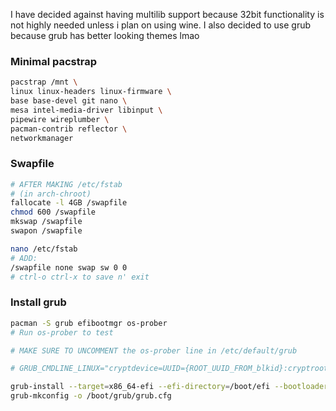 I have decided against having multilib support because 32bit functionality is not highly needed unless i plan on using wine. I also decided to use grub because grub has better looking themes lmao

### Minimal pacstrap
```bash
pacstrap /mnt \
linux linux-headers linux-firmware \
base base-devel git nano \
mesa intel-media-driver libinput \
pipewire wireplumber \
pacman-contrib reflector \
networkmanager
```

### Swapfile
```bash
# AFTER MAKING /etc/fstab
# (in arch-chroot)
fallocate -l 4GB /swapfile
chmod 600 /swapfile
mkswap /swapfile
swapon /swapfile

nano /etc/fstab
# ADD:
/swapfile none swap sw 0 0
# ctrl-o ctrl-x to save n' exit
```

### Install grub
```bash
pacman -S grub efibootmgr os-prober
# Run os-prober to test

# MAKE SURE TO UNCOMMENT the os-prober line in /etc/default/grub

# GRUB_CMDLINE_LINUX="cryptdevice=UUID={ROOT_UUID_FROM_blkid}:cryptroot root=/dev/mapper/cryptroot"

grub-install --target=x86_64-efi --efi-directory=/boot/efi --bootloader-id=GRUB 
grub-mkconfig -o /boot/grub/grub.cfg 
```

